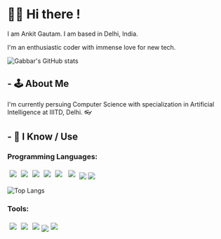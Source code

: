 # 🙋‍♂️ Hi there !

I am Ankit Gautam. I am based in Delhi, India.

I'm an enthusiastic coder with immense love for new tech.

![Gabbar's GitHub stats](https://github-readme-stats.vercel.app/api?username=gabbarX&show_icons=true&theme=radical)

## - 🕹️ About Me

I'm currently persuing Computer Science with specialization in Artificial Intelligence at IIITD, Delhi. 👓


## - 🧠 I Know / Use
### Programming Languages:

<img src="https://img.shields.io/badge/-C++-black?style=for-the-badge&logo=c%2B%2B&logoColor=blue" style="margin:5px" /><img src="http://img.shields.io/badge/-python-black?style=for-the-badge&logo=python&logoColor=blue" style="margin:5px" /><img src="http://img.shields.io/badge/-c-black?style=for-the-badge&logo=c&logoColor=white" style="margin:5px" /><img src="http://img.shields.io/badge/-java-black?style=for-the-badge&logo=java&logoColor=orange" style="margin:5px" /><img src="http://img.shields.io/badge/-javascript-black?style=for-the-badge&logo=javascript" style="margin:5px" /> <img src="https://img.shields.io/badge/-C%23-black?style=for-the-badge&logo=c-sharp&logoColor=green" style="margin:5px" /> <img src = "https://img.shields.io/badge/java-%23ED8B00.svg?style=for-the-badge&logo=java&logoColor=white"/> <img src = "https://img.shields.io/badge/shell_script-%23121011.svg?style=for-the-badge&logo=gnu-bash&logoColor=white"/>

![Top Langs](https://github-readme-stats.vercel.app/api/top-langs/?username=gabbarX&show_icons=true&theme=radical)

### Tools:

<img src="http://img.shields.io/badge/-git-black?style=for-the-badge&logo=git" style="margin:5px" /><img src="http://img.shields.io/badge/-github-black?style=for-the-badge&logo=github" style="margin:5px" /><img src="http://img.shields.io/badge/-VSCODE-black?style=for-the-badge&logo=vscode" style="margin:5px" /><img src="http://img.shields.io/badge/-mongodb-black?style=for-the-badge&logo=mongodb" style="margin:25x" /><img src="http://img.shields.io/badge/-linux-black?style=for-the-badge&logo=linux&logoColor=red" style="margin:5px" />


